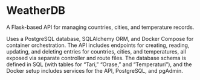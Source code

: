 # WeatherDB
A Flask-based API for managing countries, cities, and temperature records.
 
 Uses a PostgreSQL database, SQLAlchemy ORM, and Docker Compose for container orchestration. 
 The API includes endpoints for creating, reading, updating, and deleting entries for countries, cities, and temperatures, all exposed via separate controller and route files. 
 The database schema is defined in SQL (with tables for “Tari,” “Orase,” and “Temperaturi”), and the Docker setup includes services for the API, PostgreSQL, and pgAdmin.
